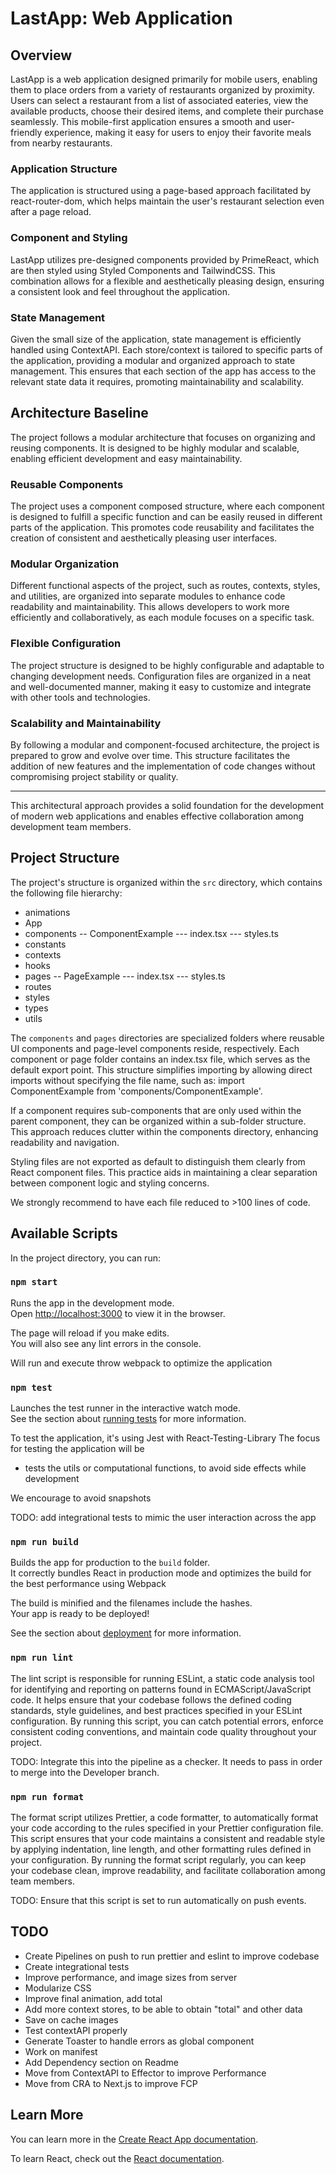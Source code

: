 # LastApp: Web Application 

## Overview
LastApp is a web application designed primarily for mobile users, enabling them to place orders from a variety of restaurants organized by proximity. Users can select a restaurant from a list of associated eateries, view the available products, choose their desired items, and complete their purchase seamlessly. This mobile-first application ensures a smooth and user-friendly experience, making it easy for users to enjoy their favorite meals from nearby restaurants.

### Application Structure
The application is structured using a page-based approach facilitated by react-router-dom, which helps maintain the user's restaurant selection even after a page reload.

### Component and Styling
LastApp utilizes pre-designed components provided by PrimeReact, which are then styled using Styled Components and TailwindCSS. This combination allows for a flexible and aesthetically pleasing design, ensuring a consistent look and feel throughout the application.

### State Management
Given the small size of the application, state management is efficiently handled using ContextAPI. Each store/context is tailored to specific parts of the application, providing a modular and organized approach to state management. This ensures that each section of the app has access to the relevant state data it requires, promoting maintainability and scalability.


## Architecture Baseline

The project follows a modular architecture that focuses on organizing and reusing components. It is designed to be highly modular and scalable, enabling efficient development and easy maintainability.

### Reusable Components

The project uses a component composed structure, where each component is designed to fulfill a specific function and can be easily reused in different parts of the application. This promotes code reusability and facilitates the creation of consistent and aesthetically pleasing user interfaces.

### Modular Organization

Different functional aspects of the project, such as routes, contexts, styles, and utilities, are organized into separate modules to enhance code readability and maintainability. This allows developers to work more efficiently and collaboratively, as each module focuses on a specific task.

### Flexible Configuration

The project structure is designed to be highly configurable and adaptable to changing development needs. Configuration files are organized in a neat and well-documented manner, making it easy to customize and integrate with other tools and technologies.

### Scalability and Maintainability

By following a modular and component-focused architecture, the project is prepared to grow and evolve over time. This structure facilitates the addition of new features and the implementation of code changes without compromising project stability or quality.

---

This architectural approach provides a solid foundation for the development of modern web applications and enables effective collaboration among development team members.


## Project Structure

The project's structure is organized within the `src` directory, which contains the following file hierarchy:

- animations
- App
- components
 -- ComponentExample
  --- index.tsx
  --- styles.ts
- constants
- contexts
- hooks
- pages
 -- PageExample
  --- index.tsx
  --- styles.ts
- routes
- styles
- types
- utils

The `components` and `pages` directories are specialized folders where reusable UI components and page-level components reside, respectively. Each component or page folder contains an index.tsx file, which serves as the default export point. This structure simplifies importing by allowing direct imports without specifying the file name, such as: import ComponentExample from 'components/ComponentExample'.

If a component requires sub-components that are only used within the parent component, they can be organized within a sub-folder structure. This approach reduces clutter within the components directory, enhancing readability and navigation.

Styling files are not exported as default to distinguish them clearly from React component files. This practice aids in maintaining a clear separation between component logic and styling concerns.

We strongly recommend to have each file reduced to >100 lines of code.

## Available Scripts

In the project directory, you can run:

### `npm start`

Runs the app in the development mode.\
Open [http://localhost:3000](http://localhost:3000) to view it in the browser.

The page will reload if you make edits.\
You will also see any lint errors in the console.

Will run and execute throw webpack to optimize the application

### `npm test`

Launches the test runner in the interactive watch mode.\
See the section about [running tests](https://facebook.github.io/create-react-app/docs/running-tests) for more information.

To test the application, it's using Jest with React-Testing-Library
The focus for testing the application will be
 - tests the utils or computational functions, to avoid side effects while development

We encourage to avoid snapshots

TODO: add integrational tests to mimic the user interaction across the app

### `npm run build`

Builds the app for production to the `build` folder.\
It correctly bundles React in production mode and optimizes the build for the best performance using Webpack

The build is minified and the filenames include the hashes.\
Your app is ready to be deployed!

See the section about [deployment](https://facebook.github.io/create-react-app/docs/deployment) for more information.

### `npm run lint`

The lint script is responsible for running ESLint, a static code analysis tool for identifying and reporting on patterns found in ECMAScript/JavaScript code. It helps ensure that your codebase follows the defined coding standards, style guidelines, and best practices specified in your ESLint configuration. By running this script, you can catch potential errors, enforce consistent coding conventions, and maintain code quality throughout your project.

TODO: Integrate this into the pipeline as a checker. It needs to pass in order to merge into the Developer branch.

### `npm run format`

The format script utilizes Prettier, a code formatter, to automatically format your code according to the rules specified in your Prettier configuration file. This script ensures that your code maintains a consistent and readable style by applying indentation, line length, and other formatting rules defined in your configuration. By running the format script regularly, you can keep your codebase clean, improve readability, and facilitate collaboration among team members.

TODO: Ensure that this script is set to run automatically on push events.


## TODO

- Create Pipelines on push to run prettier and eslint to improve codebase
- Create integrational tests
- Improve performance, and image sizes from server
- Modularize CSS
- Improve final animation, add total
- Add more context stores, to be able to obtain "total" and other data
- Save on cache images
- Test contextAPI properly
- Generate Toaster to handle errors as global component
- Work on manifest
- Add Dependency section on Readme
- Move from ContextAPI to Effector to improve Performance
- Move from CRA to Next.js to improve FCP 

## Learn More

You can learn more in the [Create React App documentation](https://facebook.github.io/create-react-app/docs/getting-started).

To learn React, check out the [React documentation](https://reactjs.org/).

